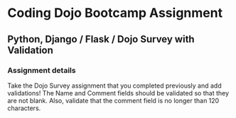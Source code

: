 # Coding Dojo Bootcamp Assignment  
## Python, Django / Flask / Dojo Survey with Validation

### Assignment details  
Take the Dojo Survey assignment that you completed previously and add validations! The Name and Comment fields should be validated so that they are not blank. Also, validate that the comment field is no longer than 120 characters.  
